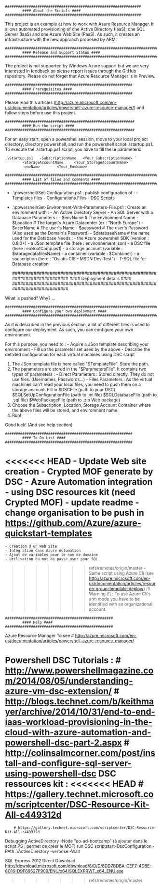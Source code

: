 	###############################################################
			#### About the Scripts ####
	###############################################################
This project is an example at how to work with Azure Resource Manager.
It allows automated provisioning of one Active Directory (IaaS), one SQL Server (IaaS) and one Azure Web Site (PaaS). 
As such, it creates an infrastructure with the new approach proposed by ARM.

	########################################################################
			#### Release and Support Status ####
	########################################################################
The project is not supported by Windows Azure support but we are very interested in feedback so please report issues through the GitHub repository.
Please do not forget that Azure Resource Manager is in Preview.

	###########################################################
			#### Prerequisites ####
	###########################################################
Please read this articles (http://azure.microsoft.com/en-us/documentation/articles/powershell-azure-resource-manager/) and follow steps before use this project.

	############################################################
			#### Run the script ####
	############################################################
For an easy start, open a powershell session, move to your local project directory, directory powershell, and run the powershell script .\startup.ps1.
To execute the .\startup.ps1 script, you have to fill these parameters:

	.\Startup.ps1 	-SubscriptionName 	<Your_SubscriptionName> `
			-StorageAccountName 	<Your_StorageAccountName> ` 
			-envName 		<Your_EnvName>

	########################################################################
			#### List of files and comments ####
	########################################################################
- .\powershell\Set-Configuration.ps1 : publish configuration of :
							- Templates files
							- Configurations Files
							- DSC Scripts

- .\powershell\Set-Environment-With-Parameters-File.ps1 : 	Create an environment with :
							- An Active Directory Server
							- An SQL Server with a Database
			Parameters :
							- $envName		# The Environment Name
							- $Location		# The target's Azure Datacenter (ex : "North Europe")
							- $userName		# The user's Name
							- $password		# The user's Password (Also used as the Domain's Password)
							- $databaseName		# the name used for the Database
			Needs :
							- the Azure powershell SDK	(version :	0.8.0+)
							- a JSon template file		(here :		environnement.json)
							- a DSC file			(here : 	eoBootCamp.ps1)
							- a storage account		(variable :	$storagedatafilesName)
							- a container			(variable :	$Container)
							- a souscription		(here : 	"Osiatis CIS - MSDN Dev-Test")
							- T-SQL file for Database creation

	###########################################################################
			#### Deployment details ####
	###########################################################################

What is pushed? Why? ...

	###########################################################################
			#### Configure your own deployment ####
	###########################################################################

As it is described in the previous section, a lot of different files is used to configure our deployment.
As such, you can configure your own environment.

For this purpose, you need to :
	- Aquire a JSon template describing your environment
	- Fill up the parameter set used by the above
	- Describe the detailed configuration for each virtual machines using DSC script

1) The JSon template file is here called "$TemplateFile". Store the path.
2) The parameters are stored in the "$ParametersFile". It contains two types of parameters :
			- Direct Parameters :		Stored directly. They do not use files. (Usernames, Passwords...)
			- Files Parameters :		As the virtual machines can't read your local files, you need to push them on a storage account.
							Fill in	$DSCFile			(path to your DSC)
								$SQLSetUpConfigurationFile	(path to .ini file)
								$SQLDatabaseFile		(path to .sql file)
								$WebPackageFile			(path to .zip Web package)
3) Choose the Subscription, Location, Storage Account Container where the above files will be stored, and environment name.
4) Run!

Good luck!
(And see help section)


	###########################################################
			#### To Do List ####
	###########################################################
<<<<<<< HEAD
	- Update Web site creation
	- Crypted MOF generate by DSC
	- Azure Automation integration
	- using DSC resources kit (need Crypted MOF)
	- update readme
	- change organisation to be push in https://github.com/Azure/azure-quickstart-templates
=======
	- Création d'un Web Site
	- Intégration dans Azure Automation
	- Ajout de variables pour le nom de domaine
	- Utilisation du mot de passe user pour SQL
>>>>>>> refs/remotes/origin/master
	- Same script using Azure Cli (see http://azure.microsoft.com/en-us/documentation/articles/resource-group-template-deploy/)
		/!\ Warning /!\ : To use Azure Cli's arm mode you have to be identified with an organizational account.

	##################################################
			#### Help ####
	##################################################
Azure Resource Manager
	To see
		# http://azure.microsoft.com/en-us/documentation/articles/powershell-azure-resource-manager/

Powershell DSC
	Tutorials :
		# http://www.powershellmagazine.com/2014/08/05/understanding-azure-vm-dsc-extension/
		# http://blogs.technet.com/b/keithmayer/archive/2014/10/31/end-to-end-iaas-workload-provisioning-in-the-cloud-with-azure-automation-and-powershell-dsc-part-2.aspx
		# http://colinsalmcorner.com/post/install-and-configure-sql-server-using-powershell-dsc	
	DSC ressources kit :
<<<<<<< HEAD
		# https://gallery.technet.microsoft.com/scriptcenter/DSC-Resource-Kit-All-c449312d
=======
		# https://gallery.technet.microsoft.com/scriptcenter/DSC-Resource-Kit-All-c449312d

Debugging
	ActiveDirectory -Node "eo-ad-bootcamp"		(à ajouter dans le script PS ; permet de créer le MOF)
	run DSC scriptstart-DscConfiguration -PAth .\ActiveDirectory -verbose -Wait
	
SQL Express 2012
	Direct Download		
		http://download.microsoft.com/download/8/D/D/8DD7BDBA-CEF7-4D8E-8C16-D9F69527F909/ENU/x64/SQLEXPRWT_x64_ENU.exe

>>>>>>> refs/remotes/origin/master
